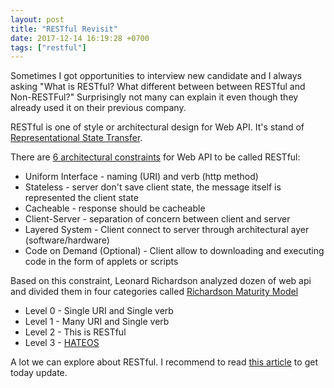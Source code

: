 ```yaml
---
layout: post
title: "RESTful Revisit"
date: 2017-12-14 16:19:28 +0700
tags: ["restful"]
---
```


Sometimes I got opportunities to interview new candidate and I always asking "What is RESTful? What different between between RESTful and Non-RESTFul?" Surprisingly not many can explain it even though they already used it on their previous company.

RESTful is one of style or architectural design for Web API. It's stand of [Representational State Transfer]().

There are [6 architectural constraints](http://www.restapitutorial.com/lessons/whatisrest.html) for Web API to be called RESTful:
- Uniform Interface - naming (URI) and verb (http method)
- Stateless - server don't save client state, the message itself is represented the client state
- Cacheable - response should be cacheable
- Client-Server - separation of concern between client and server
- Layered System - Client connect to server through architectural ayer (software/hardware)
- Code on Demand (Optional) - Client allow to downloading and executing code in the form of applets or scripts

Based on this constraint, Leonard Richardson analyzed dozen of web api and divided them in four categories called [Richardson Maturity Model](https://restfulapi.net/richardson-maturity-model/)
- Level 0 - Single URI and Single verb
- Level 1 - Many URI and Single verb
- Level 2 - This is RESTful
- Level 3 - [HATEOS](https://en.wikipedia.org/wiki/HATEOAS)

A lot we can explore about RESTful. I recommend to read [this article](https://www.linkedin.com/pulse/restful-api-design-revisit-fei-yao/) to get today update.
